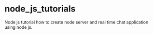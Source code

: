 # node_js_tutorials
Node js tutorial how to create node server and real time chat application using node js.
